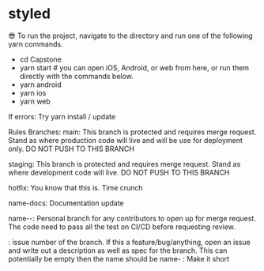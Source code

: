 # styled 
😎
To run the project, navigate to the directory and run one of the following yarn commands.

- cd Capstone
- yarn start # you can open iOS, Android, or web from here, or run them directly with the commands below.
- yarn android
- yarn ios
- yarn web

If errors:
Try yarn install / update

Rules
Branches:
main: This branch is protected and requires merge request. Stand as where production code will live and will be use for deployment only. DO NOT PUSH TO THIS BRANCH

staging: This branch is protected and requires merge request. Stand as where development code will live. DO NOT PUSH TO THIS BRANCH

hotfix: You know that this is. Time crunch

name-docs: Documentation update

name-<issue>-<description>: Personal branch for any contributors to open up for merge request. The code need to pass all the test on CI/CD before requesting review.

<issue>: issue number of the branch. If this a feature/bug/anything, open an issue and write out a description as well as spec for the branch. This can potentially be empty then the name should be name-<description>
<description>: Make it short
